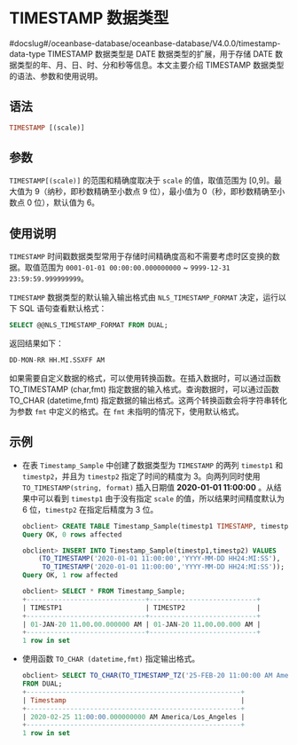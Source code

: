 TIMESTAMP 数据类型 
===================================
#docslug#/oceanbase-database/oceanbase-database/V4.0.0/timestamp-data-type
TIMESTAMP 数据类型是 DATE 数据类型的扩展，用于存储 DATE 数据类型的年、月、日、时、分和秒等信息。本文主要介绍 TIMESTAMP 数据类型的语法、参数和使用说明。

语法 
--------------

```sql
TIMESTAMP [(scale)]
```



参数 
--------------

`TIMESTAMP[(scale)]` 的范围和精确度取决于 `scale` 的值，取值范围为 \[0,9\]。最大值为 9（纳秒，即秒数精确至小数点 9 位），最小值为 0（秒，即秒数精确至小数点 0 位），默认值为 6。

使用说明 
----------------

`TIMESTAMP` 时间戳数据类型常用于存储时间精确度高和不需要考虑时区变换的数据。取值范围为 `0001-01-01 00:00:00.000000000` \~ `9999-12-31 23:59:59.999999999`。

`TIMESTAMP` 数据类型的默认输入输出格式由 `NLS_TIMESTAMP_FORMAT` 决定，运行以下 SQL 语句查看默认格式：

```sql
SELECT @@NLS_TIMESTAMP_FORMAT FROM DUAL;
```



返回结果如下：

```sql
DD-MON-RR HH.MI.SSXFF AM
```



如果需要自定义数据的格式，可以使用转换函数。在插入数据时，可以通过函数 TO_TIMESTAMP (char,fmt) 指定数据的输入格式。查询数据时，可以通过函数 TO_CHAR (datetime,fmt) 指定数据的输出格式。这两个转换函数会将字符串转化为参数 `fmt` 中定义的格式。在 `fmt` 未指明的情况下，使用默认格式。

示例 
--------------

* 在表 `Timestamp_Sample` 中创建了数据类型为 `TIMESTAMP` 的两列 `timestp1` 和 `timestp2`，并且为 `timestp2` 指定了时间的精度为 3。向两列同时使用 `TO_TIMESTAMP(string, format)` 插入日期值 **2020-01-01 11:00:00** 。从结果中可以看到 `timestp1` 由于没有指定 `scale` 的值，所以结果时间精度默认为 6 位，`timestp2` 在指定后精度为 3 位。

  ```sql
  obclient> CREATE TABLE Timestamp_Sample(timestp1 TIMESTAMP, timestp2 TIMESTAMP(3));
  Query OK, 0 rows affected
  
  obclient> INSERT INTO Timestamp_Sample(timestp1,timestp2) VALUES
      (TO_TIMESTAMP('2020-01-01 11:00:00','YYYY-MM-DD HH24:MI:SS'),
       TO_TIMESTAMP('2020-01-01 11:00:00','YYYY-MM-DD HH24:MI:SS'));
  Query OK, 1 row affected 
  
  obclient> SELECT * FROM Timestamp_Sample;
  +------------------------------+---------------------------+
  | TIMESTP1                     | TIMESTP2                  |
  +------------------------------+---------------------------+
  | 01-JAN-20 11.00.00.000000 AM | 01-JAN-20 11.00.00.000 AM |
  +------------------------------+---------------------------+
  1 row in set 
  ```

  

* 使用函数 `TO_CHAR (datetime,fmt)` 指定输出格式。

  ```sql
  obclient> SELECT TO_CHAR(TO_TIMESTAMP_TZ('25-FEB-20 11:00:00 AM America/Los_Angeles','DD-MON-RR HH:MI:SSXFF PM TZR'),'YYYY-MM-DD HH:MI:SSXFF PM TZR') Timestamp 
  FROM DUAL;
  +------------------------------------------------------+
  | Timestamp                                            |
  +------------------------------------------------------+
  | 2020-02-25 11:00:00.000000000 AM America/Los_Angeles |
  +------------------------------------------------------+
  1 row in set
  ```

  



